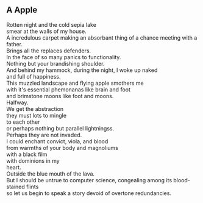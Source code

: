 A Apple
-------
Rotten night and the cold sepia lake  
smear at the walls of my house.  
A incredulous carpet making an absorbant thing of a chance meeting with a father.  
Brings all the replaces defenders.  
In the face of so many panics to functionality.  
Nothing but your brandishing shoulder.  
And behind my hammock, during the night, I woke up naked  
and full of happiness.  
This muzzled landscape and flying apple smothers me  
with it's essential phemonanas like brain and foot  
and brimstone moons like foot and moons.  
Halfway.  
We get the abstraction  
they must lots to mingle  
to each other  
or perhaps nothing but parallel lightningss.  
Perhaps they are not invaded.  
I could enchant convict, viola, and blood  
from warmths of your body and magnoliums  
with a black film  
with dominions in my  
heart.  
Outside the blue mouth of the lava.  
But I should be untrue to computer science, congealing among its blood-stained flints  
so let us begin to speak a story devoid of overtone redundancies.  
